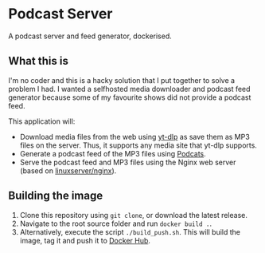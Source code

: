 # Podcast Server
A podcast server and feed generator, dockerised.

## What this is

I'm no coder and this is a hacky solution that I put together to solve a problem I had. I wanted a selfhosted media downloader and podcast feed generator because some of my favourite shows did not provide a podcast feed.

This application will:

- Download media files from the web using [yt-dlp](https://github.com/yt-dlp/yt-dlp) as save them as MP3 files on the server. Thus, it supports any media site that yt-dlp supports.
- Generate a podcast feed of the MP3 files using [Podcats](https://github.com/jakubroztocil/podcats).
- Serve the podcast feed and MP3 files using the Nginx web server (based on [linuxserver/nginx](https://hub.docker.com/r/linuxserver/nginx)).

## Building the image

1. Clone this repository using `git clone`, or download the latest release.
2. Navigate to the root source folder and run `docker build .`.
3. Alternatively, execute the script `./build_push.sh`. This will build the image, tag it and push it to [Docker Hub](https://hub.docker.com).
